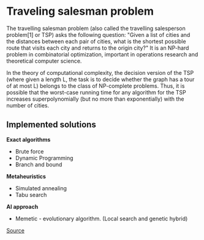 # Traveling salesman problem

The travelling salesman problem (also called the travelling salesperson problem[1] or TSP) asks the following question: "Given a list of cities and the distances between each pair of cities, what is the shortest possible route that visits each city and returns to the origin city?" It is an NP-hard problem in combinatorial optimization, important in operations research and theoretical computer science.

In the theory of computational complexity, the decision version of the TSP (where given a length L, the task is to decide whether the graph has a tour of at most L) belongs to the class of NP-complete problems. Thus, it is possible that the worst-case running time for any algorithm for the TSP increases superpolynomially (but no more than exponentially) with the number of cities.

## Implemented solutions

**Exact algorithms**
* Brute force
* Dynamic Programming
* Branch and bound

**Metaheuristics**
* Simulated annealing
* Tabu search

**AI approach**
* Memetic - evolutionary algorithm. (Local search and genetic hybrid)

[Source](https://en.wikipedia.org/wiki/Travelling_salesman_problem)
